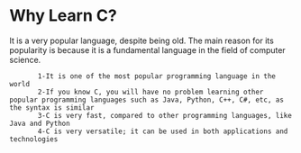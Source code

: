 # Why Learn C?

It is a very popular language, despite being old. The main reason for its popularity is because it is a fundamental language in the field of computer science.

           1-It is one of the most popular programming language in the world
           2-If you know C, you will have no problem learning other popular programming languages such as Java, Python, C++, C#, etc, as the syntax is similar
           3-C is very fast, compared to other programming languages, like Java and Python
           4-C is very versatile; it can be used in both applications and technologies

